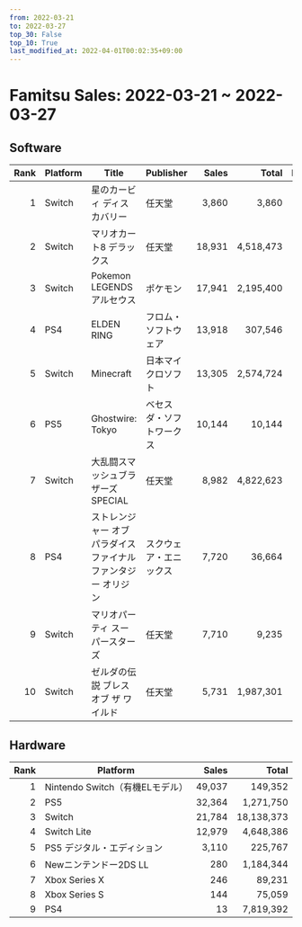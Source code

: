 ```yaml
---
from: 2022-03-21
to: 2022-03-27
top_30: False
top_10: True
last_modified_at: 2022-04-01T00:02:35+09:00
---
```

# Famitsu Sales: 2022-03-21 ~ 2022-03-27
## Software
| Rank | Platform | Title | Publisher | Sales | Total | Rate | New |
| -: | -- | -- | -- | -: | -: | -: | -- |
| 1 | Switch | 星のカービィ ディスカバリー | 任天堂 | 3,860 | 3,860 |  | **New** |
| 2 | Switch | マリオカート8 デラックス | 任天堂 | 18,931 | 4,518,473 |  |  |
| 3 | Switch | Pokemon LEGENDS アルセウス | ポケモン | 17,941 | 2,195,400 |  |  |
| 4 | PS4 | ELDEN RING | フロム・ソフトウェア | 13,918 | 307,546 |  |  |
| 5 | Switch | Minecraft | 日本マイクロソフト | 13,305 | 2,574,724 |  |  |
| 6 | PS5 | Ghostwire: Tokyo | ベセスダ・ソフトワークス | 10,144 | 10,144 |  | **New** |
| 7 | Switch | 大乱闘スマッシュブラザーズ SPECIAL | 任天堂 | 8,982 | 4,822,623 |  |  |
| 8 | PS4 | ストレンジャー オブ パラダイス ファイナルファンタジー オリジン | スクウェア・エニックス | 7,720 | 36,664 |  |  |
| 9 | Switch | マリオパーティ スーパースターズ | 任天堂 | 7,710 | 9,235 |  |  |
| 10 | Switch | ゼルダの伝説 ブレス オブ ザ ワイルド | 任天堂 | 5,731 | 1,987,301 |  |  |

## Hardware
| Rank | Platform | Sales | Total |
| -: | -- | -: | -: |
| 1 | Nintendo Switch（有機ELモデル） | 49,037 | 149,352 |
| 2 | PS5 | 32,364 | 1,271,750 |
| 3 | Switch | 21,784 | 18,138,373 |
| 4 | Switch Lite | 12,979 | 4,648,386 |
| 5 | PS5 デジタル・エディション | 3,110 | 225,767 |
| 6 | Newニンテンドー2DS LL | 280 | 1,184,344 |
| 7 | Xbox Series X | 246 | 89,231 |
| 8 | Xbox Series S | 144 | 75,059 |
| 9 | PS4 | 13 | 7,819,392 |